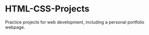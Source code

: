 # HTML-CSS-Projects
Practice projects for web development, including a personal portfolio webpage. 
